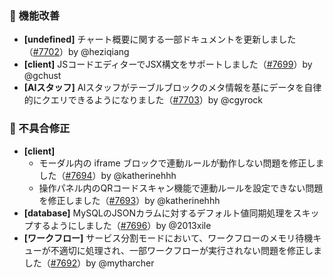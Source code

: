 ### 🚀 機能改善

* **[undefined]** チャート概要に関する一部ドキュメントを更新しました（[#7702](https://github.com/nocobase/nocobase/pull/7702)）by @heziqiang
* **[client]** JSコードエディターでJSX構文をサポートしました（[#7699](https://github.com/nocobase/nocobase/pull/7699)）by @gchust
* **[AIスタッフ]** AIスタッフがテーブルブロックのメタ情報を基にデータを自律的にクエリできるようになりました（[#7703](https://github.com/nocobase/nocobase/pull/7703)）by @cgyrock

### 🐛 不具合修正

* **[client]**
  * モーダル内の iframe ブロックで連動ルールが動作しない問題を修正しました（[#7694](https://github.com/nocobase/nocobase/pull/7694)）by @katherinehhh
  * 操作パネル内のQRコードスキャン機能で連動ルールを設定できない問題を修正しました（[#7693](https://github.com/nocobase/nocobase/pull/7693)）by @katherinehhh
* **[database]** MySQLのJSONカラムに対するデフォルト値同期処理をスキップするようにしました（[#7696](https://github.com/nocobase/nocobase/pull/7696)）by @2013xile
* **[ワークフロー]** サービス分割モードにおいて、ワークフローのメモリ待機キューが不適切に処理され、一部ワークフローが実行されない問題を修正しました（[#7692](https://github.com/nocobase/nocobase/pull/7692)）by @mytharcher
